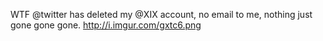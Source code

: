 WTF @twitter has deleted my @XIX account, no email to me, nothing just gone gone gone. http://i.imgur.com/gxtc6.png
